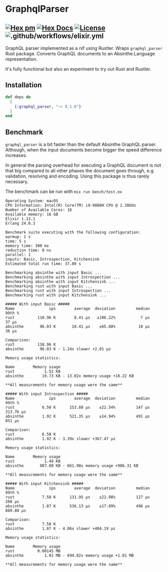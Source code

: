 # GraphqlParser

## [![Hex pm](http://img.shields.io/hexpm/v/graphql_parser.svg?style=flat)](https://hex.pm/packages/graphql_parser) [![Hex Docs](https://img.shields.io/badge/hex-docs-9768d1.svg)](https://hexdocs.pm/graphql_parser) [![License](https://img.shields.io/badge/License-MIT-blue.svg)](https://opensource.org/licenses/MIT)![.github/workflows/elixir.yml](https://github.com/maartenvanvliet/graphql_parser/workflows/.github/workflows/elixir.yml/badge.svg)

<!-- MDOC !-->

GraphQL parser implemented as a nif using Rustler. Wraps `graphql_parser` Rust package.
Converts GraphQL documents to an Absinthe.Language representation.

It's fully functional but also an experiment to try out Rust and Rustler.

## Installation

```elixir
def deps do
  [
    {:graphql_parser, "~> 0.1.0"}
  ]
end
```

## Benchmark

`graphql_parser` is a bit faster than the default Absinthe GraphQL parser. Although,
when the input documents become bigger the speed difference increases.

In general the parsing overhead for executing a GraphQL document is not that
big compared to all other phases the document goes through, e.g. validation,
resolving and encoding. Using this package is thus rarely necessary.

The benchmark can be run with `mix run bench/test.ex`

```
Operating System: macOS
CPU Information: Intel(R) Core(TM) i9-9880H CPU @ 2.30GHz
Number of Available Cores: 16
Available memory: 16 GB
Elixir 1.13.1
Erlang 24.0.3

Benchmark suite executing with the following configuration:
warmup: 1 s
time: 5 s
memory time: 300 ms
reduction time: 0 ns
parallel: 1
inputs: Basic, Introspection, Kitchensink
Estimated total run time: 37.80 s

Benchmarking absinthe with input Basic ...
Benchmarking absinthe with input Introspection ...
Benchmarking absinthe with input Kitchensink ...
Benchmarking rust with input Basic ...
Benchmarking rust with input Introspection ...
Benchmarking rust with input Kitchensink ...

##### With input Basic #####
Name               ips        average  deviation         median         99th %
rust          118.96 K        8.41 μs   ±106.22%           7 μs          37 μs
absinthe       96.03 K       10.41 μs    ±65.88%          10 μs          36 μs

Comparison:
rust          118.96 K
absinthe       96.03 K - 1.24x slower +2.01 μs

Memory usage statistics:

Name        Memory usage
rust             1.52 KB
absinthe        19.73 KB - 13.02x memory usage +18.22 KB

**All measurements for memory usage were the same**

##### With input Introspection #####
Name               ips        average  deviation         median         99th %
rust            6.50 K      153.88 μs    ±22.54%         147 μs      313.76 μs
absinthe        1.92 K      521.35 μs    ±14.94%         491 μs         851 μs

Comparison:
rust            6.50 K
absinthe        1.92 K - 3.39x slower +367.47 μs

Memory usage statistics:

Name        Memory usage
rust             1.49 KB
absinthe       987.80 KB - 661.98x memory usage +986.31 KB

**All measurements for memory usage were the same**

##### With input Kitchensink #####
Name               ips        average  deviation         median         99th %
rust            7.58 K      131.95 μs    ±22.98%         127 μs         268 μs
absinthe        1.87 K      536.13 μs    ±17.89%         496 μs      889.80 μs

Comparison:
rust            7.58 K
absinthe        1.87 K - 4.06x slower +404.19 μs

Memory usage statistics:

Name        Memory usage
rust          0.00145 MB
absinthe         1.01 MB - 694.82x memory usage +1.01 MB

**All measurements for memory usage were the same**
```
